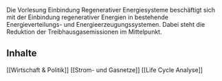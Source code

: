 Die Vorlesung Einbindung Regenerativer Energiesysteme beschäftigt sich mit der Einbindung regenerativer Energien in bestehende Energieverteilungs- und Energieerzeugungssystemen. Dabei steht die Reduktion der Treibhausgasemissionen im Mittelpunkt.

## Inhalte
[[Wirtschaft & Politik]]
[[Strom- und Gasnetze]]
[[Life Cycle Analyse]]
